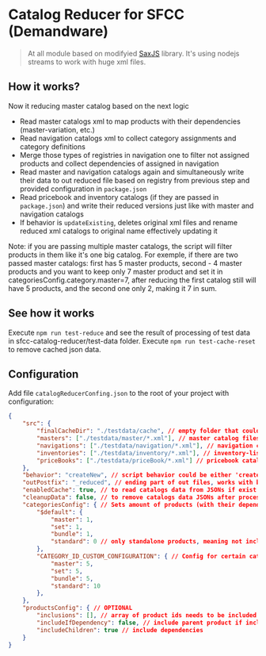 # Catalog Reducer for SFCC (Demandware)

>At all module based on modifyied [SaxJS](https://www.npmjs.com/package/sax) library. It's using nodejs streams to work with huge xml files.

## How it works?

Now it reducing master catalog based on the next logic
- Read master catalogs xml to map products with their dependencies (master-variation, etc.)
- Read navigation catalogs xml to collect category assignments and category definitions
- Merge those types of registries in navigation one to filter not assigned products and collect dependencies of assigned in navigation
- Read master and navigation catalogs again and simultaneously write their data to out reduced file based on registry from previous step and provided configuration in `package.json`
- Read pricebook and inventory catalogs (if they are passed in `package.json`) and write their reduced versions just like with master and navigation catalogs
- If behavior is `updateExisting`, deletes original xml files and rename reduced xml catalogs to original name effectively updating it

Note: if you are passing multiple master catalogs, the script will filter products in them like it's one big catalog.
For exemple, if there are two passed master catalogs: first has 5 master products, second - 4 master products
and you want to keep only 7 master product and set it in categoriesConfig.category.master=7,
after reducing the first catalog still will have 5 products, and the second one only 2, making it 7 in sum.

## See how it works

Execute `npm run test-reduce` and see the result of processing of test data in sfcc-catalog-reducer/test-data folder.
Execute `npm run test-cache-reset` to remove cached json data.

## Configuration

Add file `catalogReducerConfing.json` to the root of your project with configuration:

```json
{
    "src": {
        "finalCacheDir": "./testdata/cache", // empty folder that could keep cache while calculation
        "masters": ["./testdata/master/*.xml"], // master catalog files
        "navigations": ["./testdata/navigation/*.xml"], // navigation catalog
        "inventories": ["./testdata/inventory/*.xml"], // inventory-list catalogs (OPTIONAL)
        "priceBooks": ["./testdata/priceBook/*.xml"] // pricebook catalogs (OPTIONAL)
    },
    "behavior": "createNew", // script behavior could be either 'createNew' or 'updateExisting' (OPTIONAL, createNew by default)
    "outPostfix": "_reduced", // ending part of out files, works with behavior=createNew (OPTIONAL, _reduced by default)
    "enabledCache": true, // to read catalogs data from JSONs if exist
    "cleanupData": false, // to remove catalogs data JSONs after processing
    "categoriesConfig": { // Sets amount of products (with their dependencies) should to keep after reducing for every type
        "$default": {
            "master": 1,
            "set": 1,
            "bundle": 1,
            "standard": 0 // only standalone products, meaning not including dependencies from master, set or bundle
        },
        "CATEGORY_ID_CUSTOM_CONFIGURATION": { // Config for certain category (OPTIONAL)
            "master": 5,
            "set": 5,
            "bundle": 5,
            "standard": 10
        },
    },
    "productsConfig": { // OPTIONAL
        "inclusions": [], // array of product ids needs to be included bypassing counter
        "includeIfDependency": false, // include parent product if inclusion is dependency with all parent dependencies
        "includeChildren": true // include dependencies
    }
}
```
